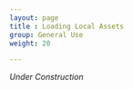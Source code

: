 ```yaml
---
layout: page
title : Loading Local Assets
group: General Use
weight: 20

---
```


_Under Construction_
